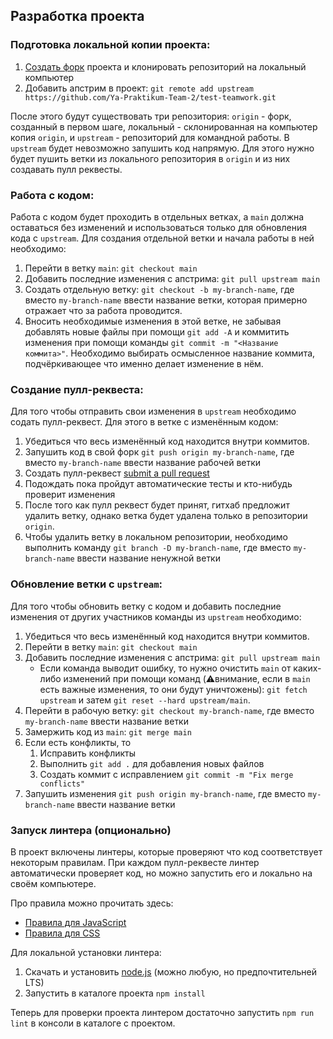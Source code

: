 ## Разработка проекта

[fork]: https://github.com/Ya-Praktikum-Team-2/test-teamwork/fork
[pr]: https://github.com/Ya-Praktikum-Team-2/test-teamwork/compare
[node]: https://nodejs.org/ru/
[js-style]: https://github.com/airbnb/javascript
[css-style]: https://github.com/stylelint/stylelint-config-standard


### Подготовка локальной копии проекта:

1. [Создать форк][fork] проекта и клонировать репозиторий на локальный компьютер
1. Добавить апстрим в проект: `git remote add upstream https://github.com/Ya-Praktikum-Team-2/test-teamwork.git`

После этого будут существовать три репозитория: `origin` - форк, созданный в первом шаге, локальный - склонированная на компьютер копия `origin`,  и `upstream` - репозиторий для командной работы. В `upstream` будет невозможно запушить код напрямую. Для этого нужно будет пушить ветки из локального репозитория в `origin` и из них создавать пулл реквесты.

### Работа с кодом:

Работа с кодом будет проходить в отдельных ветках, а `main` должна оставаться без изменений и использоваться только для обновления кода с `upstream`. Для создания отдельной ветки и начала работы в ней необходимо:

1. Перейти в ветку `main`: `git checkout main`
1. Добавить последние изменения с апстрима: `git pull upstream main`
1. Создать отдельную ветку: `git checkout -b my-branch-name`, где вместо `my-branch-name` ввести название ветки, которая примерно отражает что за работа проводится.
1. Вносить необходимые изменения в этой ветке, не забывая добавлять новые файлы при помощи `git add -A` и коммитить изменения при помощи команды `git commit -m "<Название коммита>"`. Необходимо выбирать осмысленное название коммита, подчёркивающее что именно делает изменение в нём.

### Создание пулл-реквеста:
Для того чтобы отправить свои изменения в `upstream` необходимо содать пулл-реквест. Для этого в ветке с изменённым кодом:

1. Убедиться что весь изменённый код находится внутри коммитов.
1. Запушить код в свой форк `git push origin my-branch-name`, где вместо `my-branch-name` ввести название рабочей ветки
1. Создать пулл-реквест [submit a pull request][pr]
1. Подождать пока пройдут автоматические тесты и кто-нибудь проверит изменения
1. После того как пулл реквест будет принят, гитхаб предложит удалить ветку, однако ветка будет удалена только в репозитории `origin`.
1. Чтобы удалить ветку в локальном репозитории, необходимо выполнить команду `git branch -D my-branch-name`, где вместо `my-branch-name` ввести название ненужной ветки

### Обновление ветки с `upstream`:
Для того чтобы обновить ветку с кодом и добавить последние изменения от других участников команды из `upstream` необходимо:

1. Убедиться что весь изменённый код находится внутри коммитов.
1. Перейти в ветку `main`: `git checkout main`
1. Добавить последние изменения с апстрима: `git pull upstream main`
    * Если команда выводит ошибку, то нужно очистить `main` от каких-либо изменений при помощи команд (⚠️внимание, если в `main` есть важные изменения, то они будут уничтожены): `git fetch upstream` и затем `git reset --hard upstream/main`.
1. Перейти в рабочую ветку: `git checkout my-branch-name`, где вместо `my-branch-name` ввести название ветки
1. Замержить код из `main`: `git merge main`
1. Если есть конфликты, то
    1. Исправить конфликты
    1. Выполнить `git add .` для добавления новых файлов
    1. Создать коммит с исправлением `git commit -m "Fix merge conflicts"`
1. Запушить изменения `git push origin my-branch-name`, где вместо `my-branch-name` ввести название ветки

### Запуск линтера (опционально)

В проект включены линтеры, которые проверяют что код соответствует некоторым правилам. При каждом пулл-реквесте линтер автоматически проверяет код, но можно запустить его и локально на своём компьютере.

Про правила можно прочитать здесь:

* [Правила для JavaScript][js-style]
* [Правила для CSS][css-style]


Для локальной установки линтера:

1. Скачать и установить [node.js][node] (можно любую, но предпочтительней LTS)
1. Запустить в каталоге проекта `npm install`

Теперь для проверки проекта линтером достаточно запустить `npm run lint` в консоли в каталоге с проектом.
